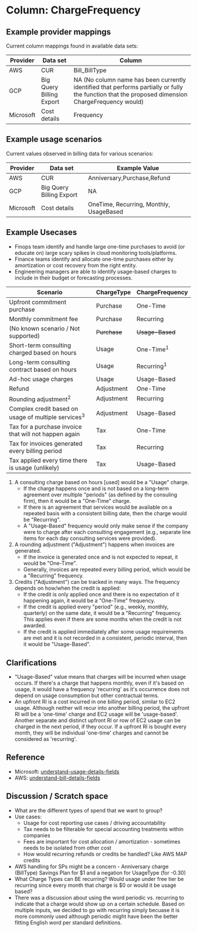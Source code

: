 # Column: ChargeFrequency

## Example provider mappings

Current column mappings found in available data sets:

| Provider  | Data set                 | Column                                                                                                                                            |
| --------- | ------------------------ | ------------------------------------------------------------------------------------------------------------------------------------------------- |
| AWS       | CUR                      | Bill_BillType                                                                                                                                     |
| GCP       | Big Query Billing Export | NA (No column name has been currently identified that performs partially or fully the function that the proposed dimension ChargeFrequency would) |
| Microsoft | Cost details             | Frequency                                                                                                                                         |

## Example usage scenarios

Current values observed in billing data for various scenarios:

| Provider  | Data set                 | Example Value                           |
| --------- | ------------------------ | --------------------------------------- |
| AWS       | CUR                      | Anniversary,Purchase,Refund             |
| GCP       | Big Query Billing Export | NA                                      |
| Microsoft | Cost details             | OneTime, Recurring, Monthly, UsageBased |

## Example Usecases

- Finops team identify and handle large one-time purchases to avoid (or educate on) large scary spikes in cloud monitoring tools/platforms.
- Finance teams identify and allocate one-time purchases either by amortization or cost recovery from the right entity.
- Engineering managers are able to identify usage-based charges to include in their budget or forecasting processes.

| Scenario                                                       | ChargeType   | ChargeFrequency       |
| -------------------------------------------------------------- | ------------ | --------------------- |
| Upfront commitment purchase                                    | Purchase     | One-Time              |
| Monthly commitment fee                                         | Purchase     | Recurring             |
| (No known scenario / Not supported)                            | ~~Purchase~~ | ~~Usage-Based~~       |
| Short-term consulting charged based on hours                   | Usage        | One-Time<sup>1</sup>  |
| Long-term consulting contract based on hours                   | Usage        | Recurring<sup>1</sup> |
| Ad-hoc usage charges                                           | Usage        | Usage-Based           |
| Refund                                                         | Adjustment   | One-Time              |
| Rounding adjustment<sup>2</sup>                                | Adjustment   | Recurring             |
| Complex credit based on usage of multiple services<sup>3</sup> | Adjustment   | Usage-Based           |
| Tax for a purchase invoice that will not happen again          | Tax          | One-Time              |
| Tax for invoices generated every billing period                | Tax          | Recurring             |
| Tax applied every time there is usage (unlikely)               | Tax          | Usage-Based           |

1. A consulting charge based on hours \[used\] would be a "Usage" charge.
   - If the charge happens once and is not based on a long-term agreement over multiple "periods" (as defined by the consuling firm), then it would be a "One-Time" charge.
   - If there is an agreement that services would be available on a repeated basis with a consistent billing date, then the charge would be "Recurring".
   - A "Usage-Based" frequency would only make sense if the company were to charge after each consulting engagement (e.g., separate line items for each day consulting services were provided).
2. A rounding adjustment ("Adjustment") happens when invoices are generated.
   - If the invoice is generated once and is not expected to repeat, it would be "One-Time".
   - Generally, invoices are repeated every billing period, which would be a "Recurring" frequency.
3. Credits ("Adjustment") can be tracked in many ways. The frequency depends on how/when the credit is applied:
   - If the credit is only applied once and there is no expectation of it happening again, it would be a "One-Time" frequency.
   - If the credit is applied every "period" (e.g., weekly, monthly, quarterly) on the same date, it would be a "Recurring" frequency. This applies even if there are some months when the credit is not awarded.
   - If the credit is applied immediately after some usage requirements are met and it is not recorded in a consistent, periodic interval, then it would be "Usage-Based".

## Clarifications

- "Usage-Based" value means that charges will be incurred when usage occurs. If there's a charge that happens monthly, even if it's based on usage, it would have a frequency 'recurring' as it's occurrence does not depend on usage consumption but other contractual terms.
- An upfront RI is a cost incurred in one billing period, similar to EC2 usage. Although neither will recur into another billing period, the upfront RI will be a 'one-time' charge and EC2 usage will be 'usage-based'. Another separate and distinct upfront RI or row of EC2 usage can be charged in the next period, if they occur. If a upfront RI is bought every month, they will be individual 'one-time' charges and cannot be considered as 'recurring'.

## Reference

- Microsoft: [understand-usage-details-fields](https://learn.microsoft.com/en-us/azure/cost-management-billing/automate/understand-usage-details-fields)
- AWS: [understand-bill-details-fields](https://docs.aws.amazon.com/cur/latest/userguide/billing-columns.html)

## Discussion / Scratch space

- What are the different types of spend that we want to group?
- Use cases:
  - Usage for cost reporting use cases / driving accountability
  - Tax needs to be filterable for special accounting treatments within companies
  - Fees are important for cost allocation / amortization - sometimes needs to be isolated from other cost
  - How would recurring refunds or credits be handled? Like AWS MAP credits
- AWS handling for SPs might be a concern - Anniversary charge (BillType) Savings Plan for $1 and a negation for UsageType (for -0.30)
- What Charge Types can BE recurring? Would usage under free tier be recurring since every month that charge is $0 or would it be usage based?
- There was a discussion about using the word periodic vs. recurring to indicate that a charge would show up on a certain schedule. Based on multiple inputs, we decided to go with recurring simply becuase it is more commonly used although periodic might have been the better fitting English word per standard definitions.
